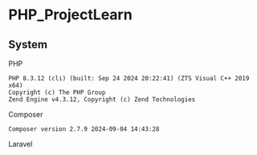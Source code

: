 # PHP_ProjectLearn

## System
PHP
```
PHP 8.3.12 (cli) (built: Sep 24 2024 20:22:41) (ZTS Visual C++ 2019 x64)
Copyright (c) The PHP Group
Zend Engine v4.3.12, Copyright (c) Zend Technologies
```

Composer
```
Composer version 2.7.9 2024-09-04 14:43:28
```

Laravel
```

```